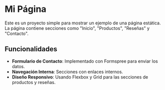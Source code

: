 # Mi Página

Este es un proyecto simple para mostrar un ejemplo de una página estática. La página contiene secciones como "Inicio", "Productos", "Reseñas" y "Contacto". 

## Funcionalidades

- **Formulario de Contacto**: Implementado con Formspree para enviar los datos.
- **Navegación Interna**: Secciones con enlaces internos.
- **Diseño Responsivo**: Usando Flexbox y Grid para las secciones de productos y reseñas.
